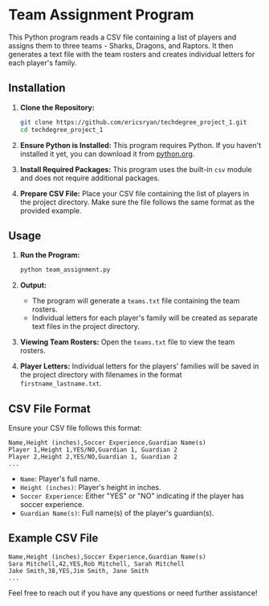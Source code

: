 # Team Assignment Program

This Python program reads a CSV file containing a list of players and assigns them to three teams - Sharks, Dragons, and Raptors. It then generates a text file with the team rosters and creates individual letters for each player's family.

## Installation

1. **Clone the Repository:**
   ```bash
   git clone https://github.com/ericsryan/techdegree_project_1.git
   cd techdegree_project_1
   ```

2. **Ensure Python is Installed:**
   This program requires Python. If you haven't installed it yet, you can download it from [python.org](https://www.python.org/downloads/).

3. **Install Required Packages:**
   This program uses the built-in `csv` module and does not require additional packages.

4. **Prepare CSV File:**
   Place your CSV file containing the list of players in the project directory. Make sure the file follows the same format as the provided example.

## Usage

1. **Run the Program:**
   ```bash
   python team_assignment.py
   ```

2. **Output:**
   - The program will generate a `teams.txt` file containing the team rosters.
   - Individual letters for each player's family will be created as separate text files in the project directory.

3. **Viewing Team Rosters:**
   Open the `teams.txt` file to view the team rosters.

4. **Player Letters:**
   Individual letters for the players' families will be saved in the project directory with filenames in the format `firstname_lastname.txt`.

## CSV File Format

Ensure your CSV file follows this format:

```csv
Name,Height (inches),Soccer Experience,Guardian Name(s)
Player 1,Height 1,YES/NO,Guardian 1, Guardian 2
Player 2,Height 2,YES/NO,Guardian 1, Guardian 2
...
```

- `Name`: Player's full name.
- `Height (inches)`: Player's height in inches.
- `Soccer Experience`: Either "YES" or "NO" indicating if the player has soccer experience.
- `Guardian Name(s)`: Full name(s) of the player's guardian(s).

## Example CSV File

```csv
Name,Height (inches),Soccer Experience,Guardian Name(s)
Sara Mitchell,42,YES,Rob Mitchell, Sarah Mitchell
Jake Smith,38,YES,Jim Smith, Jane Smith
...
```

Feel free to reach out if you have any questions or need further assistance!